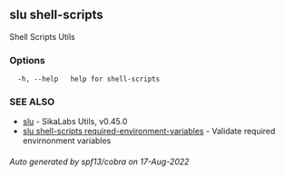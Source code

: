 ## slu shell-scripts

Shell Scripts Utils

### Options

```
  -h, --help   help for shell-scripts
```

### SEE ALSO

* [slu](slu.md)	 - SikaLabs Utils, v0.45.0
* [slu shell-scripts required-environment-variables](slu_shell-scripts_required-environment-variables.md)	 - Validate required envirnonment variables

###### Auto generated by spf13/cobra on 17-Aug-2022

